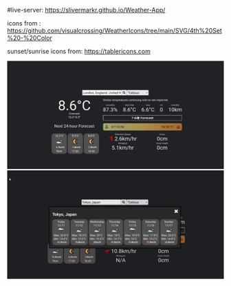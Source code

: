 #live-server: https://slivermarkr.github.io/Weather-App/

icons from : https://github.com/visualcrossing/WeatherIcons/tree/main/SVG/4th%20Set%20-%20Color

sunset/sunrise icons from: https://tablericons.com

![screenshot](./src/assets/Screenshot-1.jpg)
![screenshot](./src/assets/Screenshot-2.jpg)
